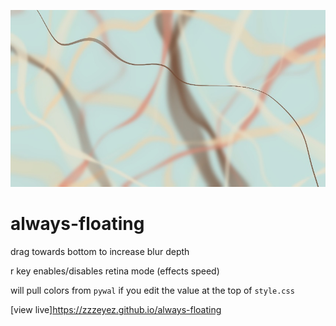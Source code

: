![](1.jpg)
# always-floating
drag towards bottom to increase blur depth

r key enables/disables retina mode (effects speed)

will pull colors from `pywal` if you edit the value at the top of `style.css`

[view live]https://zzzeyez.github.io/always-floating
